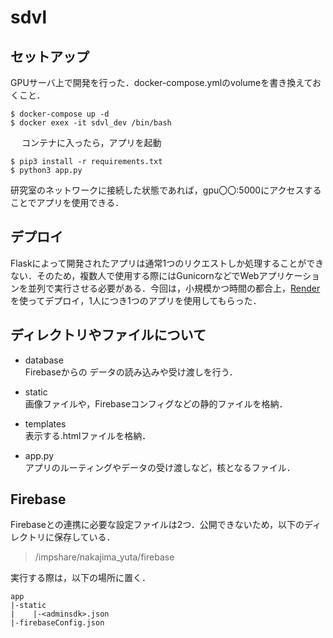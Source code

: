 # sdvl

## セットアップ
GPUサーバ上で開発を行った．docker-compose.ymlのvolumeを書き換えておくこと．

    $ docker-compose up -d
    $ docker exex -it sdvl_dev /bin/bash
　
コンテナに入ったら，アプリを起動

    $ pip3 install -r requirements.txt
    $ python3 app.py
  研究室のネットワークに接続した状態であれば，gpu〇〇:5000にアクセスすることでアプリを使用できる．

## デプロイ
Flaskによって開発されたアプリは通常1つのリクエストしか処理することができない．そのため，複数人で使用する際にはGunicornなどでWebアプリケーションを並列で実行させる必要がある．今回は，小規模かつ時間の都合上，[Render](https://render.com/)を使ってデプロイ，1人につき1つのアプリを使用してもらった．

## ディレクトリやファイルについて

 - database \
Firebaseからの データの読み込みや受け渡しを行う．
 
 - static \
 画像ファイルや，Firebaseコンフィグなどの静的ファイルを格納．
 
 - templates \
 表示する.htmlファイルを格納．

- app.py \
アプリのルーティングやデータの受け渡しなど，核となるファイル．

## Firebase

Firebaseとの連携に必要な設定ファイルは2つ．公開できないため，以下のディレクトリに保存している．

> /impshare/nakajima_yuta/firebase

実行する際は，以下の場所に置く．

    app
    |-static
	|    |-<adminsdk>.json
	|-firebaseConfig.json 
